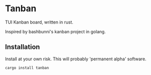 # Tanban

TUI Kanban board, written in rust.

Inspired by bashbunni's kanban project in golang.

## Installation

Install at your own risk. This will probably 'permanent alpha' software.

```sh
cargo install tanban
```
